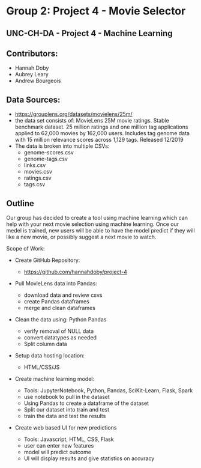 # Group 2: Project 4 - Movie Selector
## UNC-CH-DA - Project 4 - Machine Learning
## Contributors:
* Hannah Doby
* Aubrey Leary
* Andrew Bourgeois

## Data Sources:
* https://grouplens.org/datasets/movielens/25m/ 
* the data set consists of: MovieLens 25M movie ratings. Stable benchmark dataset. 25 million ratings and one million tag applications applied to 62,000 movies by 162,000 users. Includes tag genome data with 15 million relevance scores across 1,129 tags. Released 12/2019
* The data is broken into multiple CSVs:
    * genome-scores.csv
    * genome-tags.csv
    * links.csv
    * movies.csv
    * ratings.csv
    * tags.csv

## Outline
Our group has decided to create a tool using machine learning which can help with your next movie selection using machine learning. Once our medel is trained, new users will be able to have the model predict if they will like a new movie, or possibly suggest a next movie to watch.

Scope of Work:

* Create GitHub Repository:
    * https://github.com/hannahdoby/project-4

* Pull MovieLens data into Pandas: 
    * download data and review csvs
    * create Pandas dataframes
    * merge and clean dataframes

* Clean the data using: Python Pandas
    * verify removal of NULL data
    * convert datatypes as needed
    * Split column data

* Setup data hosting location:
    * HTML/CSS/JS

* Create machine learning model:
    * Tools: JupyterNotebook, Python, Pandas, SciKit-Learn, Flask, Spark
    * use notebook to pull in the dataset
    * Using Pandas to create a dataframe of the dataset
    * Split our dataset into train and test
    * train the data and test the results

* Create web based UI for new predictions
    * Tools: Javascript, HTML, CSS, Flask
    * user can enter new features
    * model will predict outcome
    * UI will display results and give statistics on accuracy
